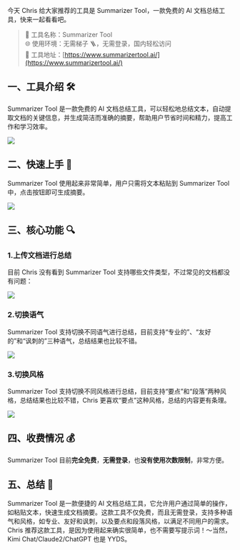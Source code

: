 今天 Chris 给大家推荐的工具是 Summarizer Tool，一款免费的 AI 文档总结工具，快来一起看看吧。

> 🌟 工具名称：Summarizer Tool  
> 🌐 使用环境：无需梯子 🪜，无需登录，国内轻松访问  
> 🔗 工具地址：[https://www.summarizertool.ai/](https://www.summarizertool.ai/)

## 一、工具介绍 🛠️

Summarizer Tool 是一款免费的 AI 文档总结工具，可以轻松地总结文本，自动提取文档的关键信息，并生成简洁而准确的摘要，帮助用户节省时间和精力，提高工作和学习效率。

![](https://files.mdnice.com/user/5763/48f12df2-8fcb-4d55-940f-e1b1df3e1e2c.png)

## 二、快速上手 🚀

Summarizer Tool 使用起来非常简单，用户只需将文本粘贴到 Summarizer Tool 中，点击按钮即可生成摘要。

![](https://files.mdnice.com/user/5763/511c183c-68c7-48fa-a94a-171369346039.png)

## 三、核心功能 🔍

### 1.上传文档进行总结

目前 Chris 没有看到 Summarizer Tool 支持哪些文件类型，不过常见的文档都没有问题：

![](https://files.mdnice.com/user/5763/e7c43728-d564-42e3-9f9a-1d7c68cf52e7.png)

### 2.切换语气

Summarizer Tool 支持切换不同语气进行总结，目前支持“专业的”、“友好的”和“讽刺的”三种语气，总结结果也比较不错。

![](https://files.mdnice.com/user/5763/650b9b6a-58a3-47ca-912e-61949e9aad9c.png)

### 3.切换风格

Summarizer Tool 支持切换不同风格进行总结，目前支持“要点”和“段落”两种风格，总结结果也比较不错，Chris 更喜欢“要点”这种风格，总结的内容更有条理。

![](https://files.mdnice.com/user/5763/3ac8e3ff-c951-4048-90a5-ca0e8f35f461.png)

## 四、收费情况 💰

Summarizer Tool 目前**完全免费**，**无需登录**，也**没有使用次数限制**，非常方便。

## 五、总结 📝

Summarizer Tool 是一款便捷的 AI 文档总结工具，它允许用户通过简单的操作，如粘贴文本，快速生成文档摘要。这款工具不仅免费，而且无需登录，支持多种语气和风格，如专业、友好和讽刺，以及要点和段落风格，以满足不同用户的需求。  
Chris 推荐这款工具，是因为使用起来确实很简单，也不需要写提示词！～当然，Kimi Chat/Claude2/ChatGPT 也是 YYDS。

